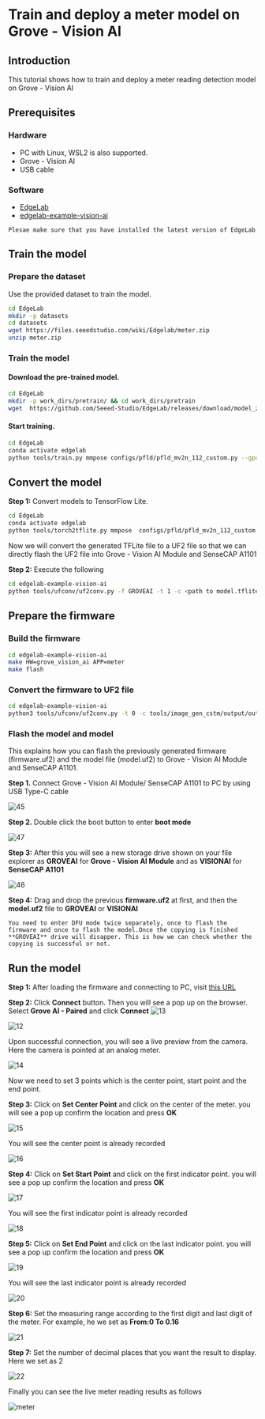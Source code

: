 
# Train and deploy a meter model on Grove - Vision AI

## Introduction

This tutorial shows how to train and deploy a meter reading detection model on Grove - Vision AI

## Prerequisites

### Hardware
- PC with Linux, WSL2 is also supported.
- Grove - Vision AI
- USB cable

### Software
- [EdgeLab](https://edgelab.readthedocs.io/zh_CN/latest/)
- [edgelab-example-vision-ai](https://github.com/Seeed-Studio/edgelab-example-vision-ai)

```{note}
Plesae make sure that you have installed the latest version of EdgeLab
```
## Train the model

### Prepare the dataset

Use the provided dataset to train the model.

```bash
cd EdgeLab
mkdir -p datasets
cd datasets
wget https://files.seeedstudio.com/wiki/Edgelab/meter.zip
unzip meter.zip
```
### Train the model

#### Download the pre-trained model.
```bash
cd EdgeLab
mkdir -p work_dirs/pretrain/ && cd work_dirs/pretrain
wget  https://github.com/Seeed-Studio/EdgeLab/releases/download/model_zoo/pfld_mv2n_112.pth 
```

#### Start training.
```bash
cd EdgeLab
conda activate edgelab
python tools/train.py mmpose configs/pfld/pfld_mv2n_112_custom.py --gpus=1 --cfg-options total_epochs=50 load_from=./work_dirs/pretrain/pfld_mv2n_112.pth 
```

## Convert the model

**Step 1:** Convert models to TensorFlow Lite.

```bash
cd EdgeLab
conda activate edgelab
python tools/torch2tflite.py mmpose  configs/pfld/pfld_mv2n_112_custom.py --weights work_dirs/pfld_mv2n_112_custom/exp1/latest.pth --tflite_type int8 
```

Now we will convert the generated TFLite file to a UF2 file so that we can directly flash the UF2 file into Grove - Vision AI Module and SenseCAP A1101

**Step 2:** Execute the following

```bash
cd edgelab-example-vision-ai
python tools/ufconv/uf2conv.py -f GROVEAI -t 1 -c <path to model.tflite> -o model.uf2
```

## Prepare the firmware

### Build the firmware
```bash
cd edgelab-example-vision-ai
make HW=grove_vision_ai APP=meter
make flash
```
### Convert the firmware to UF2 file

```bash
cd edgelab-example-vision-ai
python3 tools/ufconv/uf2conv.py -t 0 -c tools/image_gen_cstm/output/output.img -o firmware.uf2
```

### Flash the model and model

This explains how you can flash the previously generated firmware (firmware.uf2) and the model file (model.uf2) to Grove - Vision AI Module and SenseCAP A1101.

**Step 1.** Connect Grove - Vision AI Module/ SenseCAP A1101 to PC by using USB Type-C cable 

![45](../_static/vision_ai/images/45.png)

**Step 2.** Double click the boot button to enter **boot mode**

![47](../_static/vision_ai/images/47.png)

**Step 3:** After this you will see a new storage drive shown on your file explorer as **GROVEAI** for **Grove - Vision AI Module** and as **VISIONAI** for **SenseCAP A1101**

![46](../_static/vision_ai/images/46.png)

**Step 4:** Drag and drop the previous **firmware.uf2** at first, and then the **model.uf2** file to **GROVEAI** or **VISIONAI** 

```note
You need to enter DFU mode twice separately, once to flash the firmware and once to flash the model.Once the copying is finished **GROVEAI** drive will disapper. This is how we can check whether the copying is successful or not.
```

## Run the model 

**Step 1:** After loading the firmware and connecting to PC, visit [this URL](https://files.seeedstudio.com/grove_ai_vision/index.html)
        
**Step 2:** Click **Connect** button. Then you will see a pop up on the browser. Select **Grove AI - Paired** and click **Connect**
![13](../_static/vision_ai/images/13.jpg)
        
![12](../_static/vision_ai/images/12.png)
        
Upon successful connection, you will see a live preview from the camera. Here the camera is pointed at an analog meter.

![14](../_static/vision_ai/images/14.png)
        
Now we need to set 3 points which is the center point, start point and the end point. 
        
**Step 3:** Click on **Set Center Point** and click on the center of the meter. you will see a pop up confirm the location and press **OK**
    
![15](../_static/vision_ai/images/15.png) 

You will see the center point is already recorded

![16](../_static/vision_ai/images/16.png)
        
**Step 4:** Click on **Set Start Point** and click on the first indicator point. you will see a pop up confirm the location and press **OK**
        
![17](../_static/vision_ai/images/17.png)
        
You will see the first indicator point is already recorded
        
![18](../_static/vision_ai/images/18.png)
        
**Step 5:** Click on **Set End Point** and click on the last indicator point. you will see a pop up confirm the location and press **OK**

![19](../_static/vision_ai/images/19.png)
        
You will see the last indicator point is already recorded
        
![20](../_static/vision_ai/images/20.png)
        
**Step 6:** Set the measuring range according to the first digit and last digit of the meter. For example, he we set as **From:0 To 0.16**
        
![21](../_static/vision_ai/images/21.png)
        
**Step 7:** Set the number of decimal places that you want the result to display. Here we set as 2
        
![22](../_static/vision_ai/images/22.png)
        
Finally you can see the live meter reading results as follows

![meter](../_static/vision_ai/images/meter.gif)